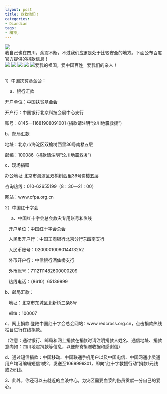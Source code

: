 ```yaml
---
layout: post
title: 救救他们！
categories:
- Diandian
tags:
- 精神, 
---
```

<img src="http://m1.img.srcdd.com/farm2/145/2F345C6584E64346DB3F0CDFACEBFC91_174_74.GIF" />
<br />我自己也在四川，余震不断，不过我们应该是处于比较安全的地方。下面公布百度官方提供的捐款信息！
<br />
<img src="http://m1.img.srcdd.com/farm5/d/2012/0627/10/72202FFC2F1D6A69C73FA3C5C0666D10_B500_900_110_110.JPEG" />
<img src="http://m1.img.srcdd.com/farm5/d/2012/0627/10/72202FFC2F1D6A69C73FA3C5C0666D10_B500_900_110_110.JPEG" />
<img src="http://m1.img.srcdd.com/farm5/d/2012/0627/10/72202FFC2F1D6A69C73FA3C5C0666D10_B500_900_110_110.JPEG" />
<img src="http://m1.img.srcdd.com/farm5/d/2012/0627/10/72202FFC2F1D6A69C73FA3C5C0666D10_B500_900_110_110.JPEG" />
<img src="http://m1.img.srcdd.com/farm5/d/2012/0627/10/72202FFC2F1D6A69C73FA3C5C0666D10_B500_900_110_110.JPEG" />爱我的祖国，爱中国百姓，爱我们的亲人！
<br />
<br />
<p>1）中国扶贫基金会：</p>
<p>&nbsp;&nbsp;&nbsp; a、银行汇款</p>
<p> 开户单位：中国扶贫基金会</p>
<p> 开户行：中国银行北京科技会展中心支行</p>
<p> 账号：8145—11681908091001 (捐款请注明“汶川地震救援”)</p>
<p> b、邮局汇款</p>
<p> 地址：北京市海淀区双榆树西里36号南楼五层</p>
<p> 邮编：100086（捐款请注明“汶川地震救援”）</p>
<p> c、现场捐赠</p>
<p> 办公地址 北京市海淀区双榆树西里36号南楼五层</p>
<p> 咨询热线：010-62655199（8：30—21：00）</p>
<p> 网站：www.cfpa.org.cn</p>
<p>2）中国红十字会</p>
<p>&nbsp;&nbsp;&nbsp;&nbsp; a、中国红十字会总会救灾专用账号和热线</p>
<p>&nbsp;&nbsp; 开户单位：中国红十字会总会</p>
<p>&nbsp;&nbsp; 人民币开户行：中国工商银行北京分行东四南支行</p>
<p>&nbsp;&nbsp; 人民币账号：0200001009014413252</p>
<p>&nbsp;&nbsp; 外币开户行：中信银行酒仙桥支行</p>
<p>&nbsp;&nbsp; 外币账号：7112111482600000209</p>
<p>&nbsp;&nbsp; 热线电话：（8610）65139999</p>
<p> b、邮局汇款：</p>
<p>&nbsp;&nbsp; 地址：北京市东城区北新桥三条8号</p>
<p>&nbsp;&nbsp; 邮编：100007 </p>
<p> c、网上捐款:登陆中国红十字会总会网站：www.redcross.org.cn，点击捐款热线栏目进行在线捐款。</p>
<p>（注意：通过银行、邮局和网上捐款在捐款时请注明捐款人姓名、通信地址、捐款意向如：四川地震捐款等信息，以便邮寄捐赠收据和感谢信）</p>
<p> d、通过短信捐款：中国移动、中国联通手机用户以及中国电信、中国网通小灵通用户均可编辑短信1或2，发送至1069999301，即向“红十字救援行动”捐款1元钱或2元钱。</p>
<p>3、此外，你还可以去就近的血液中心，为灾区需要血浆的伤员贡献一分自己的爱心。</p>
<strong><br /></strong>